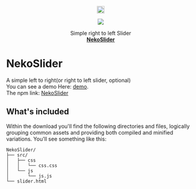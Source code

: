 <p align="center">
  <a href="https://getbootstrap.com/">
    <img src="https://github.githubassets.com/images/icons/emoji/unicode/1f63c.png?v8" alt="Bootstrap logo" width="20" height="20">
  </a>
  <p align="center">  
    <a href="https://img.shields.io/apm/l/npm?style=flat-square">
     <img src="https://img.shields.io/apm/l/npm?style=flat-square">
    </a>
  </p>
  
</p>
<p align="center">
  Simple right to left Slider
  <br>
  <a href="https://github.com/Dark-Red-Apple/Test" ><strong>NekoSlider</strong></a>
</p>

# NekoSlider
A simple left to right(or right to left slider, optional)
<br>
You can see a demo Here: <a href="https://dark-red-apple.github.io/NekoSlider/" target="__blank">demo</a>.
<br>
The npm link: <a href="https://www.npmjs.com/package/nekoslider" target="__blank">NekoSlider</a>
## What's included

Within the download you'll find the following directories and files, logically grouping common assets and providing both compiled and minified variations. You'll see something like this:

```
NekoSlider/
├── src/
│   ├── css 
│   │   └── css.css
│   └── js
│       └── js.js
└── slider.html

```
